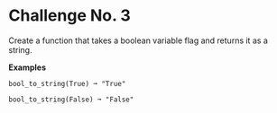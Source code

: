 # Challenge No. 3

Create a function that takes a boolean variable flag and returns it as a string.

**Examples**

    bool_to_string(True) ➞ "True"
     
    bool_to_string(False) ➞ "False"